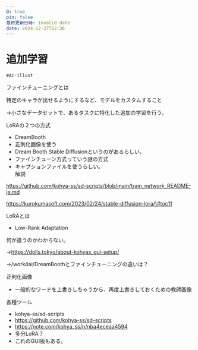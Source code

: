 ```yaml
---
Q: true
pin: false
最終更新日時: Invalid date
date: 2024-12-27T22:36
---
```

# 追加学習

`#AI-illust`

ファインチューニングとは

特定のキャラが出せるようにするなど、モデルをカスタムすること

→小さなデータセットで、あるタスクに特化した追加の学習を行う。

LoRAの２つの方式

- DreamBooth  
- 正則化画像を使う  
- Dream Booth Stable Diffusionというのがあるらしい。  
- ファインチューン方式っていう謎の方式  
- キャプションファイルを使うらしい。  
解説  

https://github.com/kohya-ss/sd-scripts/blob/main/train_network_README-ja.md

https://kurokumasoft.com/2023/02/24/stable-diffusion-lora/\#toc11

LoRAとは

- Low-Rank Adaptation

何が違うのかわからない。

→https://dolls.tokyo/about-kohyas_gui-setup/

→/work4ai/DreamBoothとファインチューニングの違いは？

正則化画像

- 一般的なワードを上書きしちゃうから、再度上書きしておくための教師画像

各種ツール

- kohya-ss/sd-scripts  
- https://github.com/kohya-ss/sd-scripts  
- https://note.com/kohya_ss/n/nba4eceaa4594  
- 多分LoRA？  
- これのGUI版もある。